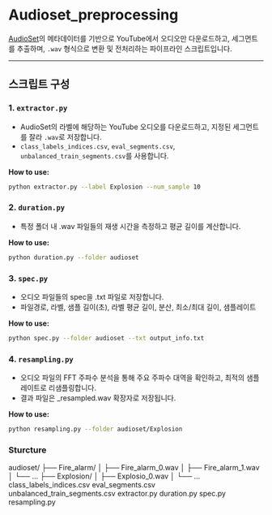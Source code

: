 # Audioset_preprocessing

[AudioSet](https://research.google.com/audioset/)의 메타데이터를 기반으로 YouTube에서 오디오만 다운로드하고, 세그먼트를 추출하며, `.wav` 형식으로 변환 및 전처리하는 파이프라인 스크립트입니다.

---

## 스크립트 구성

### 1. `extractor.py`

- AudioSet의 라벨에 해당하는 YouTube 오디오를 다운로드하고, 지정된 세그먼트를 잘라 `.wav`로 저장합니다.
- `class_labels_indices.csv`, `eval_segments.csv`, `unbalanced_train_segments.csv`를 사용합니다.

**How to use:**

```bash
python extractor.py --label Explosion --num_sample 10
```

### 2. `duration.py`

- 특정 폴더 내 .wav 파일들의 재생 시간을 측정하고 평균 길이를 계산합니다.

**How to use:**

```bash
python duration.py --folder audioset
```

### 3. `spec.py`

- 오디오 파일들의 spec을 .txt 파일로 저장합니다.
- 파일경로, 라벨, 샘플 길이(초), 라벨 평균 길이, 분산, 최소/최대 길이, 샘플레이트

**How to use:**

```bash
python spec.py --folder audioset --txt output_info.txt
```

### 4. `resampling.py`

- 오디오 파일의 FFT 주파수 분석을 통해 주요 주파수 대역을 확인하고, 최적의 샘플레이트로 리샘플링합니다.
- 결과 파일은 _resampled.wav 확장자로 저장됩니다.

**How to use:**

```bash
python resampling.py --folder audioset/Explosion
```

### Sturcture
audioset/
  ├── Fire_alarm/
  │   ├── Fire_alarm_0.wav
  │   ├── Fire_alarm_1.wav
  │   └── ...
  ├── Explosion/
  │   ├── Explosio_0.wav
  │   └── ...
class_labels_indices.csv
eval_segments.csv
unbalanced_train_segments.csv
extractor.py
duration.py
spec.py
resampling.py
